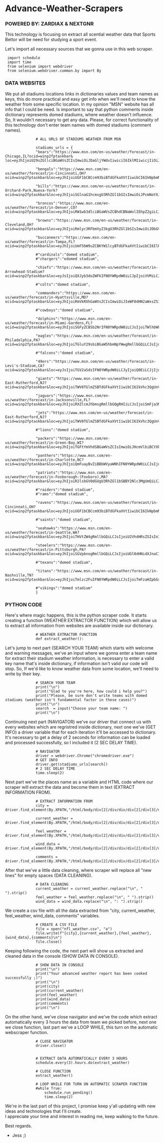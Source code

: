# Advance-Weather-Scrapers
### POWERED BY: ZARDIAX & NEXTGNR
This technology is focusing on extract all scential weather data that Sports Bettor will be need for studying a sport event.

Let's import all necessary sources that we gonna use in this web scraper.

     import schedule
     import time
     from selenium import webdriver
     from selenium.webdriver.common.by import By
    
### DATA WEBSITES
We put all stadiums locations links in dictionaries values and team names as keys, this do more practical and easy get info when we'll need to know the weather from some specific location. In my opinion "MSN" website has all info that I could be need.
Is important to say that python comments inside dictionary represents domed stadiums, where weather doesn't influence. So, It wouldn't necessary to get any data.
Please, for correct functionality of this technology don't enter team names with domed stadiums (comment names).


                  # ALL URLS OF STADIUMS WEATHER FROM MSN
                  
                  stadiums_urls = {
                  "bears":"https://www.msn.com/en-us/weather/forecast/in-Chicago,IL?ocid=winp2fptaskbar&   loc=eyJhIjoiU29sZGllciBGaWVsZCIsImwiOiJDaGljYWdvIiwiciI6IklMIiwicjIiOiJDb29rIENvdW50eSIsImMiOiJVbml0ZWQgU3RhdGVzIiwiaSI6IlVTIiwidCI6MTAyLCJnIjoiZW4tdXMiLCJ4IjoiLTg3LjYxNjQiLCJ5IjoiNDEuODYyNyJ9&weadegreetype=C", 
                  
                  "bengals":"https://www.msn.com/en-us/weather/forecast/in-Cincinnati,OH?ocid=winp2fptaskbar&loc=eyJhIjoiUGF1bCBCcm93biBTdGFkaXVtIiwibCI6IkNpbmNpbm5hdGkiLCJyIjoiT0giLCJyMiI6IkhhbWlsdG9uIENvdW50eSIsImMiOiJVbml0ZWQgU3RhdGVzIiwiaSI6IlVTIiwidCI6MTAyLCJnIjoiZW4tdXMiLCJ4IjoiLTg0LjUxNTk5ODg0MDMzMjAzIiwieSI6IjM5LjA5NTQwMTc2MzkxNjAxNiJ9&weadegreetype=C",
                  
                  "bills":"https://www.msn.com/en-us/weather/forecast/in-Orchard-Park,Nueva-York?ocid=winp2fptaskbar&loc=eyJhIjoiSGlnaG1hcmsgU3RhZGl1bSIsImwiOiJPcmNoYXJkIFBhcmsiLCJyIjoiTnVldmEgWW9yayIsInIyIjoiQ29uZGFkbyBkZSBFcmllIiwiYyI6IkVzdGFkb3MgVW5pZG9zIiwiaSI6IlVTIiwidCI6MTAyLCJnIjoiZXMtbXgiLCJ4IjoiLTc4Ljc4ODUiLCJ5IjoiNDIuNzczMiJ9&weadegreetype=C",
                  
                  "broncos":"https://www.msn.com/en-us/weather/forecast/in-Denver,CO?ocid=winp2fptaskbar&loc=eyJhIjoiRW1wb3dlciBGaWVsZCBhdCBNaWxlIEhpZ2giLCJsIjoiRGVudmVyIiwiciI6IkNPIiwicjIiOiJEZW52ZXIgQ291bnR5IiwiYyI6IlVuaXRlZCBTdGF0ZXMiLCJpIjoiVVMiLCJ0IjoxMDIsImciOiJlbi11cyIsIngiOiItMTA1LjAyMSIsInkiOiIzOS43NDQxIn0%3D&weadegreetype=C",
                  
                  "browns":"https://www.msn.com/en-us/weather/forecast/in-Cleveland,OH?ocid=winp2fptaskbar&loc=eyJhIjoiRmlyc3RFbmVyZ3kgU3RhZGl1bSIsImwiOiJDbGV2ZWxhbmQiLCJyIjoiT2hpbyIsInIyIjoiQ3V5YWhvZ2EgQ291bnR5IiwiYyI6IlVuaXRlZCBTdGF0ZXMiLCJpIjoiVVMiLCJ0IjoxMDIsImciOiJlbi11cyIsIngiOiItODEuNjk5NCIsInkiOiI0MS41MDQ4In0%3D&weadegreetype=C",
                  
                  "buccaneers":"https://www.msn.com/en-us/weather/forecast/in-Tampa,FL?ocid=winp2fptaskbar&loc=eyJhIjoiUmF5bW9uZCBKYW1lcyBTdGFkaXVtIiwibCI6IlRhbXBhIiwiciI6IkZsb3JpZGEiLCJyMiI6IkhpbGxzYm9yb3VnaCBDb3VudHkiLCJjIjoiVW5pdGVkIFN0YXRlcyIsImkiOiJVUyIsInQiOjEwMiwiZyI6ImVuLXVzIiwieCI6Ii04Mi41MDMyIiwieSI6IjI3Ljk3NjgifQ%3D%3D&weadegreetype=C",
                  
                  #"cardinals":"domed stadium",
                  #"chargers":"edomed stadium",
                  
                  "chiefs":"https://www.msn.com/en-us/weather/forecast/in-Arrowhead-Stadium?ocid=winp2fptaskbar&loc=eyJsIjoiQXJyb3doZWFkIFN0YWRpdW0iLCJpIjoiVVMiLCJ0IjoxMDIsImciOiJlbi11cyIsIngiOiItOTQuNDgzOSIsInkiOiIzOS4wNDg5In0%3D&weadegreetype=C",
                  
                  #"colts":"domed stadium",
                  
                  "commanders":"https://www.msn.com/en-us/weather/forecast/in-Hyattsville,MD?ocid=winp2fptaskbar&loc=eyJhIjoiRmVkRXhGaWVsZCIsImwiOiJIeWF0dHN2aWxsZSIsInIiOiJNRCIsInIyIjoiUHJpbmNlIEdlb3JnZSdzIENvdW50eSIsImMiOiJVbml0ZWQgU3RhdGVzIiwiaSI6IlVTIiwidCI6MTAyLCJnIjoiZW4tdXMiLCJ4IjoiLTc2Ljg2MzgwMDA0ODgyODEyIiwieSI6IjM4LjkwNjc5OTMxNjQwNjI1In0%3D&weadegreetype=C",
                  
                  #"cowboys":"domed stadium",
                  
                  "dolphins":"https://www.msn.com/en-us/weather/forecast/in-Miami-Gardens,FL?ocid=winp2fptaskbar&loc=eyJhIjoiSGFyZCBSb2NrIFN0YWRpdW0iLCJsIjoiTWlhbWkgR2FyZGVucyIsInIiOiJGTCIsInIyIjoiTWlhbWktRGFkZSBDb3VudHkiLCJjIjoiVW5pdGVkIFN0YXRlcyIsImkiOiJVUyIsInQiOjEwMiwiZyI6ImVuLXVzIiwieCI6Ii04MC4yMzcyOTcwNTgxMDU0NyIsInkiOiIyNS45NTcwOTk5MTQ1NTA3OCJ9&weadegreetype=C",
                  
                  "eagles":"https://www.msn.com/en-us/weather/forecast/in-Philadelphia,PA?ocid=winp2fptaskbar&loc=eyJhIjoiTGluY29sbiBGaW5hbmNpYWwgRmllbGQiLCJsIjoiUGhpbGFkZWxwaGlhIiwiciI6IlBBIiwicjIiOiJQaGlsYWRlbHBoaWEgQ291bnR5IiwiYyI6IlVuaXRlZCBTdGF0ZXMiLCJpIjoiVVMiLCJ0IjoxMDIsImciOiJlbi11cyIsIngiOiItNzUuMTY3Mzk2NTQ1NDEwMTYiLCJ5IjoiMzkuOTAwOTAxNzk0NDMzNTk0In0%3D&weadegreetype=C",
                  
                  #"falcons":"domed stadium",
                  
                  "49ers":"https://www.msn.com/en-us/weather/forecast/in-Levi's-Stadium,CA?ocid=winp2fptaskbar&loc=eyJsIjoiTGV2aSdzIFN0YWRpdW0iLCJyIjoiQ0EiLCJjIjoiVW5pdGVkIFN0YXRlcyIsImkiOiJVUyIsInQiOjEwMiwiZyI6ImVuLXVzIiwieCI6Ii0xMjEuOTciLCJ5IjoiMzcuNDAzMSJ9&weadegreetype=C",
                  
                  "giants":"https://www.msn.com/en-us/weather/forecast/in-East-Rutherford,NJ?ocid=winp2fptaskbar&loc=eyJhIjoiTWV0TGlmZSBTdGFkaXVtIiwibCI6IkVhc3QgUnV0aGVyZm9yZCIsInIiOiJOSiIsInIyIjoiQmVyZ2VuIENvdW50eSIsImMiOiJVbml0ZWQgU3RhdGVzIiwiaSI6IlVTIiwidCI6MTAyLCJnIjoiZW4tdXMiLCJ4IjoiLTc0LjA3NzAwMzQ3OTAwMzkiLCJ5IjoiNDAuODEyNjk4MzY0MjU3ODEifQ%3D%3D&weadegreetype=C",
                  
                  "jaguars":"https://www.msn.com/en-us/weather/forecast/in-Jacksonville,FL?ocid=winp2fptaskbar&loc=eyJhIjoiRXZlcmJhbmsgRmllbGQgRHIiLCJsIjoiSmFja3NvbnZpbGxlIiwiciI6IkZMIiwicjIiOiJEdXZhbCBDb3VudHkiLCJjIjoiVW5pdGVkIFN0YXRlcyIsImkiOiJVUyIsInQiOjEwMiwiZyI6ImVuLXVzIiwieCI6Ii04MS42Mzk2MzA0NDkyMTA2IiwieSI6IjMwLjMyMzY0ODcwMTE5MjUifQ%3D%3D&weadegreetype=C",
                  
                  "jets":"https://www.msn.com/en-us/weather/forecast/in-East-Rutherford,NJ?ocid=winp2fptaskbar&loc=eyJhIjoiTWV0TGlmZSBTdGFkaXVtIiwibCI6IkVhc3QgUnV0aGVyZm9yZCIsInIiOiJOSiIsInIyIjoiQmVyZ2VuIENvdW50eSIsImMiOiJVbml0ZWQgU3RhdGVzIiwiaSI6IlVTIiwidCI6MTAyLCJnIjoiZW4tdXMiLCJ4IjoiLTc0LjA3NzAwMzQ3OTAwMzkiLCJ5IjoiNDAuODEyNjk4MzY0MjU3ODEifQ%3D%3D&weadegreetype=C",
                  
                  #"lions":"domed stadium",
                  
                  "packers":"https://www.msn.com/en-us/weather/forecast/in-Green-Bay,WI?ocid=winp2fptaskbar&loc=eyJhIjoiTGFtYmVhdSBGaWVsZCIsImwiOiJHcmVlbiBCYXkiLCJyIjoiV0kiLCJyMiI6IkJyb3duIENvdW50eSIsImMiOiJVbml0ZWQgU3RhdGVzIiwiaSI6IlVTIiwidCI6MTAyLCJnIjoiZW4tdXMiLCJ4IjoiLTg4LjA2MTMiLCJ5IjoiNDQuNTAxMSJ9&weadegreetype=C",
                  
                  "panthers":"https://www.msn.com/en-us/weather/forecast/in-Charlotte,NC?ocid=winp2fptaskbar&loc=eyJhIjoiQmFuayBvZiBBbWVyaWNhIFN0YWRpdW0iLCJsIjoiQ2hhcmxvdHRlIiwiciI6Ik5DIiwicjIiOiJNZWNrbGVuYnVyZyBDb3VudHkiLCJjIjoiVW5pdGVkIFN0YXRlcyIsImkiOiJVUyIsInQiOjEwMiwiZyI6ImVuLXVzIiwieCI6Ii04MC44NTI3IiwieSI6IjM1LjIyNjEifQ%3D%3D&weadegreetype=C",
                  
                  "patriots":"https://www.msn.com/en-us/weather/forecast/in-Foxborough-(Foxboro),MA?ocid=winp2fptaskbar&loc=eyJhIjoiR2lsbGV0dGUgU3RhZGl1bSBBY2Nlc3MgUmQiLCJsIjoiRm94Ym9yb3VnaCAoRm94Ym9ybykiLCJyIjoiTUEiLCJyMiI6Ik5vcmZvbGsgQ291bnR5IiwiYyI6IlVuaXRlZCBTdGF0ZXMiLCJpIjoiVVMiLCJ0IjoxMDIsImciOiJlbi11cyIsIngiOiItNzEuMjU4MzU0MTg3MDExNzIiLCJ5IjoiNDIuMDg1OTgzMjc2MzY3MTkifQ%3D%3D&weadegreetype=C",
                  
                  #"raiders":"domed stadium",
                  #"rams":"domed stadium",
                  
                  "ravens":"https://www.msn.com/en-us/weather/forecast/in-Cincinnati,OH?ocid=winp2fptaskbar&loc=eyJhIjoiUGF1bCBCcm93biBTdGFkaXVtIiwibCI6IkNpbmNpbm5hdGkiLCJyIjoiT0giLCJyMiI6IkhhbWlsdG9uIENvdW50eSIsImMiOiJVbml0ZWQgU3RhdGVzIiwiaSI6IlVTIiwidCI6MTAyLCJnIjoiZW4tdXMiLCJ4IjoiLTg0LjUxNTk5ODg0MDMzMjAzIiwieSI6IjM5LjA5NTQwMTc2MzkxNjAxNiJ9&weadegreetype=C",
                  
                  #"saints":"domed stadium",
                  
                  "seahawks":"https://www.msn.com/en-us/weather/forecast/in-Seattle,WA?ocid=winp2fptaskbar&loc=eyJhIjoiTHVtZW4gRmllbGQiLCJsIjoiU2VhdHRsZSIsInIiOiJXYXNoaW5ndG9uIiwicjIiOiJLaW5nIENvdW50eSIsImMiOiJVbml0ZWQgU3RhdGVzIiwiaSI6IlVTIiwidCI6MTAyLCJnIjoiZW4tdXMiLCJ4IjoiLTEyMi4zMzIiLCJ5IjoiNDcuNTkzMiJ9&weadegreetype=C",
                  
                  "steelers":"https://www.msn.com/en-us/weather/forecast/in-Pittsburgh,PA?ocid=winp2fptaskbar&loc=eyJhIjoiSGVpbnogRmllbGQiLCJsIjoiUGl0dHNidXJnaCIsInIiOiJQQSIsInIyIjoiQWxsZWdoZW55IENvdW50eSIsImMiOiJVbml0ZWQgU3RhdGVzIiwiaSI6IlVTIiwidCI6MTAyLCJnIjoiZW4tdXMiLCJ4IjoiLTgwLjAxNTciLCJ5IjoiNDAuNDQ2NyJ9&weadegreetype=C",
                  
                  #"texans":"domed stadium",
                  
                  "titans":"https://www.msn.com/en-us/weather/forecast/in-Nashville,TN?ocid=winp2fptaskbar&loc=eyJhIjoiTmlzc2FuIFN0YWRpdW0iLCJsIjoiTmFzaHZpbGxlIiwiciI6IlRlbm5lc3NlZSIsInIyIjoiRGF2aWRzb24gQ291bnR5IiwiYyI6IlVuaXRlZCBTdGF0ZXMiLCJpIjoiVVMiLCJ0IjoxMDIsImciOiJlbi11cyIsIngiOiItODYuNzczNiIsInkiOiIzNi4xNjY0In0%3D&weadegreetype=C",
                  
                  #"vikings":"domed stadium"
                  }

### PYTHON CODE
Here's where magic happens, this is the python scraper code.
It starts creating a function (WEATHER EXTRACTOR FUNCTION) which will allow us to extract all information from websites are available inside our dictionary.
                  
                  # WEATHER EXTRACTOR FUNCTION 
                  def extract_weather():

Let's jump to next part (SEARCH YOUR TEAM) which starts with welcome and warning messages, we've an input where we gonna enter a team name for extract their stadium weather information, is necessary to enter a valid key name that's inside dictionary, if information isn't valid our code will stop. So, If we'd like to know weather data from some location, we'll need to write by their key.

                  # SEARCH YOUR TEAM
                  print("\n")
                  print("Glad to you're here, how could i help you?")
                  print("Please, be sure don't write teams with domed stadiums (weather isn't fundamental factor in these cases)")
                  print("\n")
                  search  = input("Choose your team name: ")
                  print("\n")
 
Continuing next part (NAVIGATOR) we've our driver that connect us with every websites which are regristred inside dictionary, next one we've (GET INFO) a driver variable that for each iteration it'll be accessed to dictionary. It's necessary to get a delay of 2 seconds for information can be loaded and processed successfully, so I included it (2 SEC DELAY TIME).
                  
                  # NAVIGATOR
                  driver = webdriver.Chrome("chromedriver.exe")
                  # GET INFO
                  driver.get(stadiums_urls[search])
                  # 2 SEC DELAY TIME
                  time.sleep(2)

Next part we've the places name as a variable and HTML code where our scraper will extract the data and become them in text (EXTRACT INFORMATION FROM).
                  
                  # EXTRACT INFORMATION FROM
                  city = driver.find_element(By.XPATH,"/html/body/div[2]/div/div/div[2]/div[3]/div[2]/div/div[1]/div/div[1]/div/a").text
        
                  current_weather = driver.find_element(By.XPATH,"/html/body/div[2]/div/div/div[2]/div[3]/div[2]/div/div[1]/div/div[2]/div/div[2]/div[1]/a").text
        
                  feel_weather = driver.find_element(By.XPATH,"/html/body/div[2]/div/div/div[2]/div[3]/div[2]/div/div[1]/div/div[2]/div/div[2]/div[1]/div").text
        
                  wind_data = driver.find_element(By.XPATH,"/html/body/div[2]/div/div/div[2]/div[3]/div[2]/div/div[1]/div/div[2]/div/div[3]/div/div[2]").text
        
                  comments = driver.find_element(By.XPATH,"/html/body/div[2]/div/div/div[2]/div[3]/div[2]/div/div[1]/div/div[2]/div/div[2]/div[2]/p").text
                  
After that we've a little data cleaning, where scraper will replace all "new lines" for empty spaces (DATA CLEANING).

                  # DATA CLEANING
                  current_weather = current_weather.replace("\n", " ").strip()
                  feel_weather = feel_weather.replace("\n", " ").strip()
                  wind_data = wind_data.replace("\n", ": ").strip()
    
We create a csv file with all the data extracted from "city, current_weather, feel_weather, wind_data, comments" variables. 
                  
                  # CREATE A CSV FILE
                  file = open("nfl_weather.csv", "a")
                  file.write(f"{city},{current_weather},{feel_weather},{wind_data},{comments}\n")
                  file.close()  
                
Keeping following the code, the next part will show us extracted and cleaned data in the console (SHOW DATA IN CONSOLE).
  
                  # SHOW DATA IN CONSOLE
                  print("\n")
                  print("Your advanced weather report has been cooked successfully ;)")
                  print("\n")
                  print(city)
                  print(current_weather)
                  print(feel_weather)
                  print(wind_data)
                  print(comments)
                  print("\n")
                  
On the other hand, we've close navigator and we've the code which extract automatically every 3 hours the data from team we picked before, next one we close function, last part we've a LOOP WHILE, this turn on the automatic webscraper function.   
    
                  # CLOSE NAVIGATOR    
                  driver.close()
    

                  # EXTRACT DATA AUTOMATICALLY EVERY 3 HOURS
                  schedule.every(3).hours.do(extract_weather)

                  # CLOSE FUNCTION
                  extract_weather()

                  # LOOP WHILE FOR TURN ON AUTOMATIC SCRAPER FUNCTION
                  #while True:
                      schedule.run_pending()
                      time.sleep(2)       
    
We're in the last part of this project, I promise keep y'all updating with new ideas and technologies that I'll create.   
I appreciate your time and interest in reading me, keep walking to the future.

Best regards.
- Jess ;)
    
    
    
    
    
    
    
    
    
    
    
    
    
                  
                  
                  
                  
                  
                  
                  
  
